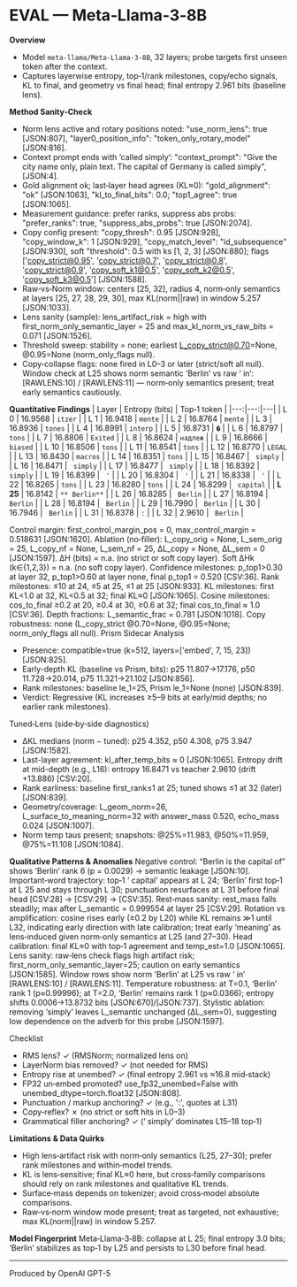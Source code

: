 # EVAL — Meta‑Llama‑3‑8B

**Overview**
- Model `meta-llama/Meta-Llama-3-8B`, 32 layers; probe targets first unseen token after the context.
- Captures layerwise entropy, top‑1/rank milestones, copy/echo signals, KL to final, and geometry vs final head; final entropy 2.961 bits (baseline lens).

**Method Sanity‑Check**
- Norm lens active and rotary positions noted: "use_norm_lens": true [JSON:807], "layer0_position_info": "token_only_rotary_model" [JSON:816].
- Context prompt ends with ‘called simply’:     "context_prompt": "Give the city name only, plain text. The capital of Germany is called simply", [JSON:4].
- Gold alignment ok; last‑layer head agrees (KL≈0): "gold_alignment": "ok" [JSON:1063], "kl_to_final_bits": 0.0; "top1_agree": true [JSON:1065].
- Measurement guidance: prefer ranks, suppress abs probs: "prefer_ranks": true, "suppress_abs_probs": true [JSON:2074].
- Copy config present: "copy_thresh": 0.95 [JSON:928], "copy_window_k": 1 [JSON:929], "copy_match_level": "id_subsequence" [JSON:930], soft "threshold": 0.5 with ks [1, 2, 3] [JSON:880]; flags ['copy_strict@0.95', 'copy_strict@0.7', 'copy_strict@0.8', 'copy_strict@0.9', 'copy_soft_k1@0.5', 'copy_soft_k2@0.5', 'copy_soft_k3@0.5'] [JSON:1588].
- Raw‑vs‑Norm window: centers [25, 32], radius 4, norm‑only semantics at layers [25, 27, 28, 29, 30], max KL(norm||raw) in window 5.257 [JSON:1033].
- Lens sanity (sample): lens_artifact_risk = high with first_norm_only_semantic_layer = 25 and max_kl_norm_vs_raw_bits = 0.071 [JSON:1526].
- Threshold sweep: stability = none; earliest L_copy_strict@0.70=None, @0.95=None (norm_only_flags null).
- Copy‑collapse flags: none fired in L0–3 or later (strict/soft all null). Window check at L25 shows norm semantic ‘Berlin’ vs raw ‘ in’: [RAWLENS:10] / [RAWLENS:11] — norm‑only semantics present; treat early semantics cautiously.

**Quantitative Findings**
| Layer | Entropy (bits) | Top‑1 token |
|---:|---:|---|
| L 0 | 16.9568 | `itzer` |
| L 1 | 16.9418 | `mente` |
| L 2 | 16.8764 | `mente` |
| L 3 | 16.8936 | `tones` |
| L 4 | 16.8991 | `interp` |
| L 5 | 16.8731 | `�` |
| L 6 | 16.8797 | `tons` |
| L 7 | 16.8806 | `Exited` |
| L 8 | 16.8624 | `надлеж` |
| L 9 | 16.8666 | `biased` |
| L 10 | 16.8506 | `tons` |
| L 11 | 16.8541 | `tons` |
| L 12 | 16.8770 | `LEGAL` |
| L 13 | 16.8430 | `macros` |
| L 14 | 16.8351 | `tons` |
| L 15 | 16.8467 | ` simply` |
| L 16 | 16.8471 | ` simply` |
| L 17 | 16.8477 | ` simply` |
| L 18 | 16.8392 | ` simply` |
| L 19 | 16.8399 | ` '` |
| L 20 | 16.8304 | ` '` |
| L 21 | 16.8338 | ` '` |
| L 22 | 16.8265 | `tons` |
| L 23 | 16.8280 | `tons` |
| L 24 | 16.8299 | ` capital` |
| **L 25** | 16.8142 | `** Berlin**` |
| L 26 | 16.8285 | ` Berlin` |
| L 27 | 16.8194 | ` Berlin` |
| L 28 | 16.8194 | ` Berlin` |
| L 29 | 16.7990 | ` Berlin` |
| L 30 | 16.7946 | ` Berlin` |
| L 31 | 16.8378 | `:` |
| L 32 | 2.9610 | ` Berlin` |

Control margin: first_control_margin_pos = 0, max_control_margin = 0.518631 [JSON:1620].
Ablation (no‑filler): L_copy_orig = None, L_sem_orig = 25, L_copy_nf = None, L_sem_nf = 25, ΔL_copy = None, ΔL_sem = 0 [JSON:1597].
ΔH (bits) = n.a. (no strict or soft copy layer). Soft ΔHk (k∈{1,2,3}) = n.a. (no soft copy layer).
Confidence milestones: p_top1>0.30 at layer 32, p_top1>0.60 at layer none, final p_top1 = 0.520 [CSV:36].
Rank milestones: ≤10 at 24, ≤5 at 25, ≤1 at 25 [JSON:933].
KL milestones: first KL<1.0 at 32, KL<0.5 at 32; final KL≈0 [JSON:1065].
Cosine milestones: cos_to_final ≥0.2 at 20, ≥0.4 at 30, ≥0.6 at 32; final cos_to_final ≈ 1.0 [CSV:36]. Depth fractions: L_semantic_frac = 0.781 [JSON:1018].
Copy robustness: none (L_copy_strict @0.70=None, @0.95=None; norm_only_flags all null).
Prism Sidecar Analysis
- Presence: compatible=true (k=512, layers=['embed', 7, 15, 23]) [JSON:825].
- Early-depth KL (baseline vs Prism, bits): p25 11.807→17.176, p50 11.728→20.014, p75 11.321→21.102 [JSON:856].
- Rank milestones: baseline le_1=25, Prism le_1=None (none) [JSON:839].
- Verdict: Regressive (KL increases ≥5–9 bits at early/mid depths; no earlier rank milestones).

Tuned‑Lens (side‑by‑side diagnostics)
- ΔKL medians (norm − tuned): p25 4.352, p50 4.308, p75 3.947 [JSON:1582].
- Last-layer agreement: kl_after_temp_bits ≈ 0 [JSON:1065]. Entropy drift at mid-depth (e.g., L16): entropy 16.8471 vs teacher 2.9610 (drift +13.886) [CSV:20].
- Rank earliness: baseline first_rank≤1 at 25; tuned shows ≤1 at 32 (later) [JSON:839].
- Geometry/coverage: L_geom_norm=26, L_surface_to_meaning_norm=32 with answer_mass 0.520, echo_mass 0.024 [JSON:1007].
- Norm temp taus present; snapshots: @25%=11.983, @50%=11.959, @75%=11.108 [JSON:1084].

**Qualitative Patterns & Anomalies**
Negative control: “Berlin is the capital of” shows ‘Berlin’ rank 6 (p = 0.0029) → semantic leakage [JSON:10].
Important‑word trajectory: top‑1 ‘ capital’ appears at L 24; ‘Berlin’ first top‑1 at L 25 and stays through L 30; punctuation resurfaces at L 31 before final head [CSV:28] → [CSV:29] → [CSV:35].
Rest‑mass sanity: rest_mass falls steadily; max after L_semantic = 0.999554 at layer 25 [CSV:29].
Rotation vs amplification: cosine rises early (≥0.2 by L20) while KL remains ≫1 until L32, indicating early direction with late calibration; treat early ‘meaning’ as lens‑induced given norm‑only semantics at L25 (and 27–30).
Head calibration: final KL≈0 with top‑1 agreement and temp_est=1.0 [JSON:1065].
Lens sanity: raw‑lens check flags high artifact risk; first_norm_only_semantic_layer=25; caution on early semantics [JSON:1585]. Window rows show norm ‘Berlin’ at L25 vs raw ‘ in’ [RAWLENS:10] / [RAWLENS:11].
Temperature robustness: at T=0.1, ‘Berlin’ rank 1 (p≈0.99996); at T=2.0, ‘Berlin’ remains rank 1 (p≈0.0366); entropy shifts 0.0006→13.8732 bits [JSON:670]/[JSON:737].
Stylistic ablation: removing ‘simply’ leaves L_semantic unchanged (ΔL_sem=0), suggesting low dependence on the adverb for this probe [JSON:1597].

Checklist
- RMS lens? ✓ (RMSNorm; normalized lens on)
- LayerNorm bias removed? ✓ (not needed for RMS)
- Entropy rise at unembed? ✓ (final entropy 2.961 vs ≈16.8 mid‑stack)
- FP32 un‑embed promoted? use_fp32_unembed=False with unembed_dtype=torch.float32 [JSON:808].
- Punctuation / markup anchoring? ✓ (e.g., ':', quotes at L31)
- Copy‑reflex? ✗ (no strict or soft hits in L0–3)
- Grammatical filler anchoring? ✓ (‘ simply’ dominates L15–18 top‑1)

**Limitations & Data Quirks**
- High lens‑artifact risk with norm‑only semantics (L25, 27–30); prefer rank milestones and within‑model trends.
- KL is lens‑sensitive; final KL≈0 here, but cross‑family comparisons should rely on rank milestones and qualitative KL trends.
- Surface‑mass depends on tokenizer; avoid cross‑model absolute comparisons.
- Raw‑vs‑norm window mode present; treat as targeted, not exhaustive; max KL(norm||raw) in window 5.257.

**Model Fingerprint**
Meta‑Llama‑3‑8B: collapse at L 25; final entropy 3.0 bits; ‘Berlin’ stabilizes as top‑1 by L25 and persists to L30 before final head.

---
Produced by OpenAI GPT-5
